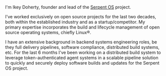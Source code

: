 I'm Ikey Doherty, founder and lead of the [Serpent OS](https://serpentos.com) project.

I've worked exclusively on open source projects for the last two decades, both within the established industry and as a startup/competitor. My primary expertise incorporates the build and lifecycle management of open source operating systems, chiefly Linux®.
 
I have an extensive background in backend systems engineering roles, be they full delivery pipelines, software compliance, distributed build systems, etc.
For the last 6 months I've been working on a distributed build system to leverage token-authenticated agent systems in a scalable pipeline solution
to quickly and securely deploy software builds and updates for the Serpent OS project.